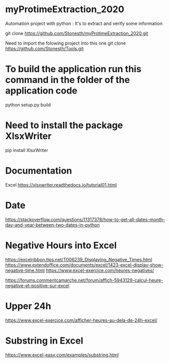 # myProtimeExtraction_2020
Automation project with python :
It's to extract and verify some information

git clone https://github.com/Stonesth/myProtimeExtraction_2020.git

Need to import the folowing project into this one 
git clone https://github.com/Stonesth/Tools.git


# To build the application run this command in the folder of the application code
python setup.py build

# Need to install the package XlsxWriter
pip install XlsxWriter

# Documentation 
Excel
https://xlsxwriter.readthedocs.io/tutorial01.html

# Date
https://stackoverflow.com/questions/11317378/how-to-get-all-dates-month-day-and-year-between-two-dates-in-python

# Negative Hours into Excel
https://excelribbon.tips.net/T006239_Displaying_Negative_Times.html
https://www.extendoffice.com/documents/excel/1423-excel-display-show-negative-time.html
https://www.excel-exercice.com/heures-negatives/

https://forums.commentcamarche.net/forum/affich-5943129-calcul-heure-negative-et-positive-sur-excel

# Upper 24h
https://www.excel-exercice.com/afficher-heures-au-dela-de-24h-excel/

# Substring in Excel
https://www.excel-easy.com/examples/substring.html
